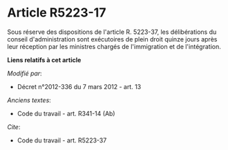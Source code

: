 # Article R5223-17

Sous réserve des dispositions de l'article R. 5223-37, les délibérations du conseil d'administration sont exécutoires de
plein droit quinze jours après leur réception par les ministres chargés de l'immigration et de l'intégration.

**Liens relatifs à cet article**

_Modifié par_:

  - Décret n°2012-336 du 7 mars 2012 - art. 13

_Anciens textes_:

  - Code du travail - art. R341-14 (Ab)

_Cite_:

  - Code du travail - art. R5223-37
